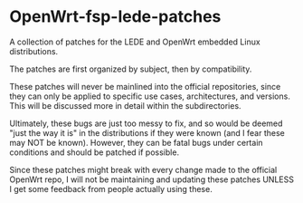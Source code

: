 # OpenWrt-fsp-lede-patches

A collection of patches for the LEDE and OpenWrt embedded Linux distributions.

The patches are first organized by subject, then by compatibility. 

These patches will never be mainlined into the official repositories, since they can only be applied to specific use cases, architectures, and versions. This will be discussed more in detail within the subdirectories.

Ultimately, these bugs are just too messy to fix, and so would be deemed "just the way it is" in the distributions if they were known (and I fear these may NOT be known). However, they can be fatal bugs under certain conditions and should be patched if possible.

Since these patches might break with every change made to the official OpenWrt repo, I will not be maintaining and updating these patches UNLESS I get some feedback from people actually using these.
